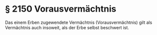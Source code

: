 # § 2150 Vorausvermächtnis
Das einem Erben zugewendete Vermächtnis (Vorausvermächtnis) gilt als Vermächtnis auch insoweit, als der Erbe selbst beschwert ist.